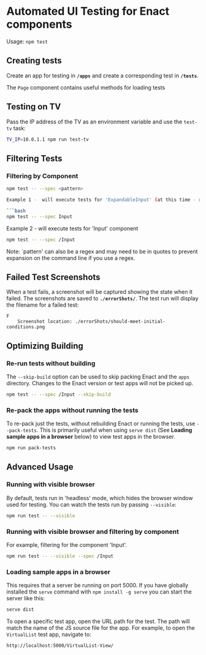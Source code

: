 # Automated UI Testing for Enact components

Usage: `npm test`

## Creating tests

Create an app for testing in **`/apps`** and create a corresponding test in **`/tests`**.

The `Page` component contains useful methods for loading tests

## Testing on TV

Pass the IP address of the TV as an environment variable and use the `test-tv` task:

```bash
TV_IP=10.0.1.1 npm run test-tv
```

## Filtering Tests

### Filtering by Component

```bash
npm test -- --spec <pattern>

Example 1 -  will execute tests for 'ExpandableInput' (at this time - review when we have more components)

```bash
npm test -- --spec Input
```

Example 2 - will execute tests for 'Input' component

```bash
npm test -- --spec /Input
```

Note: `pattern' can also be a regex and may need to be in quotes to prevent expansion on the command line if you use a regex.

## Failed Test Screenshots

When a test fails, a screenshot will be captured showing the state when it failed. The screenshots are saved to **`./errorShots/`**. The test run will display the filename for a failed test:

```none
F
	Screenshot location: ./errorShots/should-meet-initial-conditions.png
```

## Optimizing Building

### Re-run tests without building

The `--skip-build` option can be used to skip packing Enact and the `apps` directory.  Changes to the Enact version or test apps will not be picked up.

```bash
npm test -- --spec /Input --skip-build
```

### Re-pack the apps without running the tests

To re-pack just the tests, without rebuilding Enact or running the tests, use `--pack-tests`. This is primarily useful when using `serve dist` (See **Loading sample apps in a browser** below) to view test apps in the browser.

```bash
npm run pack-tests
```

## Advanced Usage

### Running with visible browser

By default, tests run in 'headless' mode, which hides the browser window used for testing.  You can watch the tests run by passing `--visible`:

```bash
npm run test -- --visible
```

### Running with visible browser and filtering by component

For example, filtering for the component 'Input'.

```bash
npm run test -- --visible --spec /Input
```

### Loading sample apps in a browser

 This requires that a server be running on port 5000. If you have globally installed the `serve` command with `npm install -g serve` you can start the server like this:

```bash
serve dist
```

To open a specific test app, open the URL path for the test.  The path will match the name of the JS source file for the app.  For example, to open the `VirtualList` test app, navigate to:

```none
http://localhost:5000/VirtualList-View/
```
